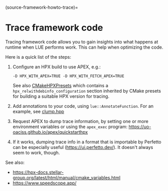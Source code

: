 (source-framework-howto-trace)=

# Trace framework code

Tracing framework code allows you to gain insights into what happens at runtime when LUE performs work. This
can help when optimizing the code.

Here is a quick list of the steps:

1. Configure an HPX build to use APEX, e.g.:

    ```
    -D HPX_WITH_APEX=TRUE -D HPX_WITH_FETCH_APEX=TRUE
    ```

    See also [CMakeHPXPresets](https://github.com/computationalgeography/lue/blob/master/CMakeHPXPresets.json)
    which contains a `hpx_relwithdebinfo_configuration` section inherited by CMake presets for building a
    suitable HPX version for tracing.

1. Add annotations to your code, using `lue::AnnotateFunction`. For an example, see
   [clump.hpp](https://github.com/computationalgeography/lue/blob/master/source/framework/algorithm/include/lue/framework/algorithm/definition/clump.hpp)
1. Request APEX to dump trace information, by setting one or more environment variables or using the
   `apex_exec` program: https://uo-oaciss.github.io/apex/quickstarthpx
1. If it works, dumping trace info in a format that is importable by Perfetto can be especially useful
   (https://ui.perfetto.dev/). It doesn't always seem to work, though.

See also:

- https://hpx-docs.stellar-group.org/latest/html/manual/cmake_variables.html
- https://www.speedscope.app/
